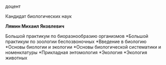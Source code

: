 доцент

Кандидат биологических наук

**Лямин Михаил Яковлевич**

Большой практикум по биоразнообразию организмов
	*Большой практикум по зоологии беспозвоночных
	*Введение в биологию
	*Основы биологии и экологии
	*Основы биологической систематики и номенклатуры
	*Прикладная энтомология
	*Экология
	*Экология животных